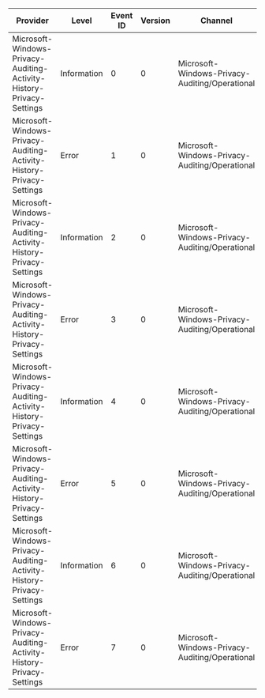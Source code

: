 Provider                                                              |  Level        |  Event ID  |  Version  |  Channel                                         |  Task                    |  Opcode  |  Keyword                             |  Message
----------------------------------------------------------------------|---------------|------------|-----------|--------------------------------------------------|--------------------------|----------|--------------------------------------|-----------------------------------------------------------------------------------------------------------------
Microsoft-Windows-Privacy-Auditing-Activity-History-Privacy-Settings  |  Information  |  0         |  0        |  Microsoft-Windows-Privacy-Auditing/Operational  |  Value Changed           |          |  Cloud Sync Allowed                  |  Cloud sync allowed value changed; setting {CallerUserSid}2; from {OldConsentValue} to {NewConsentValue}
Microsoft-Windows-Privacy-Auditing-Activity-History-Privacy-Settings  |  Error        |  1         |  0        |  Microsoft-Windows-Privacy-Auditing/Operational  |  Value Changed           |          |  Cloud Sync Allowed Failure          |  Cloud sync allowed value change; setting {CallerUserSid}2; failed
Microsoft-Windows-Privacy-Auditing-Activity-History-Privacy-Settings  |  Information  |  2         |  0        |  Microsoft-Windows-Privacy-Auditing/Operational  |  Value Changed           |          |  History Collection Allowed          |  History collection allowed value changed; setting {CallerUserSid}2; from {OldConsentValue} to {NewConsentValue}
Microsoft-Windows-Privacy-Auditing-Activity-History-Privacy-Settings  |  Error        |  3         |  0        |  Microsoft-Windows-Privacy-Auditing/Operational  |  Value Changed           |          |  History Collection Allowed Failure  |  History collection allowed value change; setting {CallerUserSid}2; failed
Microsoft-Windows-Privacy-Auditing-Activity-History-Privacy-Settings  |  Information  |  4         |  0        |  Microsoft-Windows-Privacy-Auditing/Operational  |  Clear Activity History  |          |  Clear Activity History              |  Clear activity history; setting {CallerUserSid}2; sucess
Microsoft-Windows-Privacy-Auditing-Activity-History-Privacy-Settings  |  Error        |  5         |  0        |  Microsoft-Windows-Privacy-Auditing/Operational  |  Clear Activity History  |          |  Clear Activity History Failure      |  Clear activity history; setting {CallerUserSid}2; failed
Microsoft-Windows-Privacy-Auditing-Activity-History-Privacy-Settings  |  Information  |  6         |  0        |  Microsoft-Windows-Privacy-Auditing/Operational  |  Filter Account          |          |  Filter Account                      |  Account filter value changed; setting {CallerUserSid}2; from {OldConsentValue} to {NewConsentValue}
Microsoft-Windows-Privacy-Auditing-Activity-History-Privacy-Settings  |  Error        |  7         |  0        |  Microsoft-Windows-Privacy-Auditing/Operational  |  Filter Account          |          |  Filter Account Failure              |  Account filter value changed; setting {CallerUserSid}2; failed